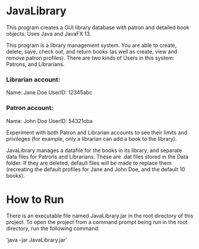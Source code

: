 # JavaLibrary
This program creates a GUI library database with patron and detailed book objects. Uses Java and JavaFX 13.

This program is a library management system. You are able to create, delete, save,
check out, and return books (as well as create, view and remove patron profiles). There 
are two kinds of Users in this system: Patrons, and Librarians.


### Librarian account:

Name: Jane Doe
UserID: 12345abc

### Patron account:

Name: John Doe
UserID: 54321cba

Experiment with both Patron and Librarian accounts to see their limits and privileges
(for example, only a librarian can add a book to the library).

JavaLibrary manages a datafile for the books in its library, and separate data files
for Patrons and Librarians. These are .dat files stored in the Data folder. If they
are deleted, default files will be made to replace them (recreating the default profiles
for Jane and John Doe, and the default 10 books).


# How to Run
There is an executable file named JavaLibrary.jar in the root directory of this project. To open the project from a command prompt being run in the root directory, run the following command:

'java -jar JavaLibrary.jar'
